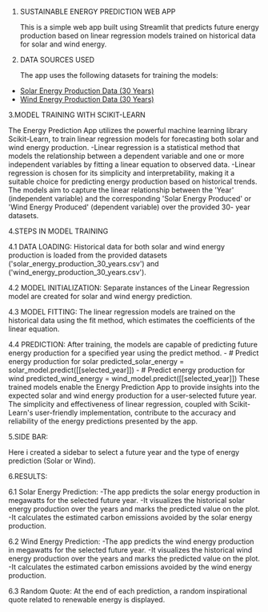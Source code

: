 1. SUSTAINABLE ENERGY PREDICTION WEB APP

   This is a simple web app built using Streamlit that predicts future energy production based on linear regression models trained on historical data for solar and wind energy.

3. DATA SOURCES USED

   The app uses the following datasets for training the models:
- [Solar Energy Production Data (30 Years)](solar_energy_production_30_years.csv)
- [Wind Energy Production Data (30 Years)](wind_energy_production_30_years.csv)
  
3.MODEL TRAINING WITH SCIKIT-LEARN
  
  The Energy Prediction App utilizes the powerful machine learning library Scikit-Learn, to train linear regression models for forecasting both solar and wind energy production.
  -Linear regression is a statistical method that models the relationship between a dependent variable and one or more independent variables by fitting a linear equation to observed data.
  -Linear regression is chosen for its simplicity and interpretability, making it a suitable choice for predicting energy production based on historical trends.
   The models aim to capture the linear relationship between the 'Year' (independent variable) and the corresponding 'Solar Energy Produced' or 'Wind Energy Produced' (dependent variable) over the provided 30- 
   year datasets.
   
4.STEPS IN MODEL TRAINING
  
  4.1 DATA LOADING:
      Historical data for both solar and wind energy production is loaded from the provided datasets ('solar_energy_production_30_years.csv') and ('wind_energy_production_30_years.csv').
  
  4.2 MODEL INITIALIZATION:
      Separate instances of the Linear Regression model are created for solar and wind energy prediction.
  
  4.3 MODEL FITTING:
      The linear regression models are trained on the historical data using the fit method, which estimates the coefficients of the linear equation.
  
  4.4 PREDICTION:
      After training, the models are capable of predicting future energy production for a specified year using the predict method.
      - # Predict energy production for solar
        predicted_solar_energy = solar_model.predict([[selected_year]])
      - # Predict energy production for wind
        predicted_wind_energy = wind_model.predict([[selected_year]])
  These trained models enable the Energy Prediction App to provide insights into the expected solar and wind energy production for a user-selected future year.
  The simplicity and effectiveness of linear regression, coupled with Scikit-Learn's user-friendly implementation, contribute to the accuracy and reliability of the energy predictions presented by the app.
  
5.SIDE BAR:
  
  Here i created a sidebar to select a future year and the type of energy prediction (Solar or Wind).
  
6.RESULTS:
  
  6.1 Solar Energy Prediction:
      -The app predicts the solar energy production in megawatts for the selected future year.
      -It visualizes the historical solar energy production over the years and marks the predicted value on the plot.
      -It calculates the estimated carbon emissions avoided by the solar energy production.
  
  6.2 Wind Energy Prediction:
     -The app predicts the wind energy production in megawatts for the selected future year.
     -It visualizes the historical wind energy production over the years and marks the predicted value on the plot.
     -It calculates the estimated carbon emissions avoided by the wind energy production.
  
  6.3 Random Quote:
      At the end of each prediction, a random inspirational quote related to renewable energy is displayed.

   

